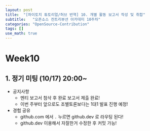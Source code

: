 ```yaml
---
layout: post
title:  "[파이토치 튜토리얼/허브 번역] 10. 개별 활동 보고서 작성 및 취합"
subtitle:   "오픈소스 컨트리뷰션 아카데미 10주차"
categories: "OpenSource-Contribution"
tags: []
use_math: true
---
```


# Week10

## 1. 정기 미팅 (10/17) 20:00~

* 공지사항
  * 멘티 보고서 첨삭 후 완료 보고서 제출 완료!
  * 이번 주부터 앞으로도 조별토론보다는 1대1 발표 진행 예정!
* 경험 공유
  * github.com 에서 `.` 누르면 github.dev 로 라우팅 된다!
  * github.dev 이용해서 자잘한거 수정한 후 커밋 가능! 

